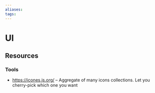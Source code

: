 ```yaml
---
aliases: 
tags: 
---
```


# UI

## Resources

### Tools

- https://icones.js.org/ – Aggregate of many icons collections. Let you cherry-pick which one you want